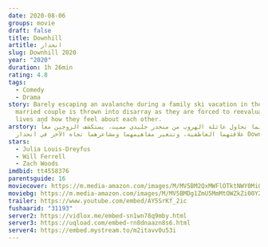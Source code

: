 ```yaml
---
date: 2020-08-06
groups: movie
draft: false
title: Downhill
artitle: انحدار
slug: Downhill 2020
year: "2020"
duration: 1h 26min
rating: 4.8
tags:
  - Comedy
  - Drama
story: Barely escaping an avalanche during a family ski vacation in the Alps, a
  married couple is thrown into disarray as they are forced to reevaluate their
  lives and how they feel about each other.
arstory: بينما تحاول عائلة الهروب من منحدر جليدي مميت، يستكشف الزوجين معاً
  علاقتهما العاطفية، وتتغير مفاهيمهما ومشاعرهما تجاه الآخر في انحدار Downhill
stars:
  - Julia Louis-Dreyfus
  - Will Ferrell
  - Zach Woods
imdbid: tt4558376
parentsguide: 16
moviecover: https://m.media-amazon.com/images/M/MV5BM2QxMWFlOTktNWY0Mi00MDQ5LWExMTYtNThjZTFhNGZkZjk1XkEyXkFqcGdeQXVyMTkxNjUyNQ@@._V1_SY1000_SX667_AL_.jpg
moviebg: https://m.media-amazon.com/images/M/MV5BMDg1ZmU5MmMtOWZkZi00Y2M3LTlhNGItNmMyNmJlZGM4ZTIzXkEyXkFqcGdeQXVyOTc5MDI5NjE@._V1_.jpg
trailer: https://www.youtube.com/embed/AY5SrKf_2ic
fushaarid: "31193"
server2: https://vidlox.me/embed-sn1wn78q9mby.html
server3: https://uqload.com/embed-rn8dnaazn8s6.html
server4: https://embed.mystream.to/m2itavv0u53i
---
```

